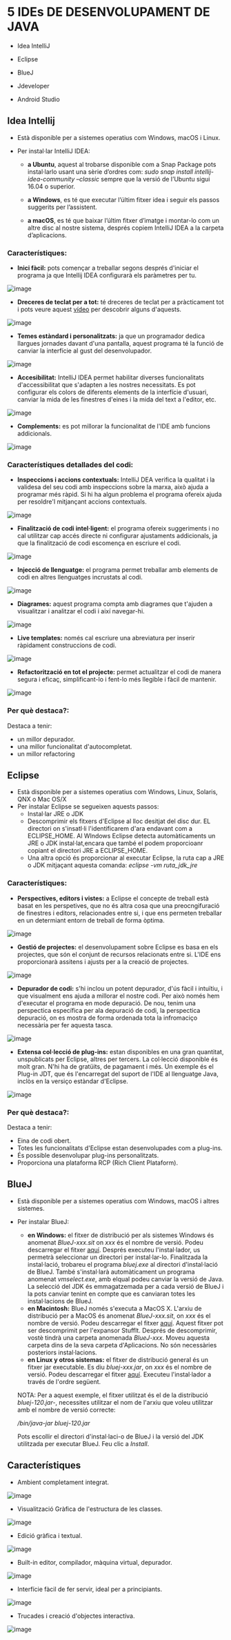 # 5 IDEs DE DESENVOLUPAMENT DE JAVA 

- Idea IntelliJ 

- Eclipse 

- BlueJ 

- Jdeveloper 

- Android Studio 

## Idea Intellij

- Està disponible per a sistemes operatius com Windows, macOS i Linux. 

- Per instal·lar IntelliJ IDEA:


  - **a Ubuntu**, aquest al trobarse disponible com a Snap Package pots instal·larlo usant una sèrie d’ordres com: *sudo snap install intellij-idea-community –classic* sempre que la versió de l’Ubuntu sigui 16.04 o superior.
  
  
  - **a Windows**, es té que executar l’últim fitxer idea i seguir els passos suggerits per l’assistent. 
  
  
  - **a macOS**, es té que baixar l’últim fitxer d’imatge i montar-lo com un altre disc al nostre sistema, després copiem IntelliJ IDEA a la carpeta d’aplicacions.
### Característiques:
- **Inici fàcil:** pots començar a treballar segons després d'iniciar el programa ja que Intellij IDEA configurarà els paràmetres per tu.
      
![image](https://user-images.githubusercontent.com/114908591/201702266-d0accf04-b5cc-4784-864b-1fa4bc213e6a.png)

- **Dreceres de teclat per a tot:** té dreceres de teclat per a pràcticament tot i pots veure aquest [vídeo](https://www.youtube.com/watch?v=QYO5_riePOQ&ab_channel=IntelliJIDEAbyJetBrains) per descobrir alguns d'aquests.

![image](https://user-images.githubusercontent.com/114908591/201712287-ff67ff53-caa5-49a5-9b09-60dcfaca8d83.png)

- **Temes estàndard i personalitzats:** ja que un programador dedica llargues jornades davant d'una pantalla, aquest programa té la funció de canviar la interfície al gust del desenvolupador.

![image](https://user-images.githubusercontent.com/114908591/201714622-0eeff862-dfaa-4132-8d54-4d537eda81d6.png)

- **Accesibilitat:** IntelliJ IDEA permet habilitar diverses funcionalitats d'accessibilitat que s'adapten a les nostres necessitats. Es pot configurar els colors de diferents elements de la interfície d'usuari, canviar la mida de les finestres d'eines i la mida del text a l'editor, etc.

![image](https://user-images.githubusercontent.com/114908591/201717280-25106f47-8cd6-454a-8221-1bc92dac085e.png)

- **Complements:** es pot millorar la funcionalitat de l'IDE amb funcions addicionals.

![image](https://user-images.githubusercontent.com/114908591/201718528-b1676ac8-73ae-4af9-8fdc-7ca7e51bea10.png)

### Característiques detallades del codi:

- **Inspeccions i accions contextuals:** IntelliJ DEA verifica la qualitat i la validesa del seu codi amb inspeccions sobre la marxa, això ajuda a programar més ràpid. Si hi ha algun problema el programa ofereix ajuda per resoldre'l mitjançant accions contextuals.

![image](https://user-images.githubusercontent.com/114908591/201728356-2195fc98-5803-4c58-b386-a202aaa5de96.png)

- **Finalització de codi intel·ligent:** el programa ofereix suggeriments i no cal utilitzar cap accés directe ni configurar ajustaments addicionals, ja que la finalització de codi escomença en escriure el codi.

![image](https://user-images.githubusercontent.com/114908591/201727519-5bbed2fe-de70-44ab-8dfc-6624c877c757.png)

- **Injecció de llenguatge:** el programa permet treballar amb elements de codi en altres llenguatges incrustats al codi.

![image](https://user-images.githubusercontent.com/114908591/201732073-b9288922-e1fa-42c3-932d-fbdc09f9b5ab.png)

- **Diagrames:** aquest programa compta amb diagrames que t'ajuden a visualitzar i analitzar el codi i així navegar-hi.

![image](https://user-images.githubusercontent.com/114908591/201732512-09456509-e4bd-4b73-8164-6b5d969f0692.png)

- **Live templates:** només cal escriure una abreviatura per inserir ràpidament construccions de codi.

![image](https://user-images.githubusercontent.com/114908591/201733115-d09d313b-9db6-43ac-be4b-9f6be36ea92b.png)

- **Refactorització en tot el projecte:** permet actualitzar el codi de manera segura i eficaç, simplificant-lo i fent-lo més llegible i fàcil de mantenir.

![image](https://user-images.githubusercontent.com/114908591/201733757-3e02977b-10d4-452c-af3a-e1373cdeb9f1.png)

### Per què destaca?:

Destaca a tenir:
- un millor depurador.
- una millor funcionalitat d'autocompletat.
- un millor refactoring

## Eclipse

- Està disponible per a sistemes operatius com Windows, Linux, Solaris, QNX o Mac OS/X  
- Per instalar Eclipse se segueixen aquests passos:
  - Instal·lar JRE o JDK
  - Descomprimir els fitxers d'Eclipse al lloc desitjat del disc dur. EL directori on s'insatl·li l'identificarem d'ara endavant com a ECLIPSE_HOME. Al WIndows Eclipse detecta automàticaments un JRE o JDK instal·lat,encara que també el podem proporcioanr copiant el directori JRE a ECLIPSE_HOME. 
  - Una altra opció és proporcionar al executar Eclipse, la ruta cap a JRE o JDK mitjaçant aquesta comanda: *eclipse -vm ruta_jdk_jre*
 
 ### Característiques:
 
- **Perspectives, editors i vistes:** a Eclipse el concepte de treball està basat en les perspetives, que no és altra cosa que una preocngifuració de finestres i editors, relacionades entre si, i que ens permeten treballar en un determiant entorn de treball de forma òptima.

![image](https://user-images.githubusercontent.com/114908591/201921301-b799e7cb-551f-4d27-8f06-74fa3cf8640e.png)

- **Gestió de projectes:** el desenvolupament sobre Eclipse es basa en els projectes, que són el conjunt de recursos relacionats entre si. L'IDE ens proporcionarà assitens i ajusts per a la creació de projectes.

![image](https://user-images.githubusercontent.com/114908591/201922870-767903da-c018-4568-abab-40dd7fd19215.png)

- **Depurador de codi:** s'hi inclou un potent depurador, d'ús fàcil i intuïtiu, i que visualment ens ajuda a millorar el nostre codi. Per això només hem d'executar el programa en mode depuració. De nou, tenim una perspectica específica per ala depuració de codi, la perspectica depuració, on es mostra de forma ordenada tota la infromaciço necessària per fer aquesta tasca.

![image](https://user-images.githubusercontent.com/114908591/201923822-4af55ab8-d7f9-4d14-ba61-2d53381e7058.png)

- **Extensa col·lecció de plug-ins:** estan disponibles en una gran quantitat, unspublicats per Eclipse, altres per tercers. La col·lecció disponible és molt gran. N'hi ha de gratüits, de pagamaent i més. Un exemple és el Plug-in JDT, que és l'encarregat del suport de l'IDE al llenguatge Java, inclòs en la versiço estàndar d'Eclipse.

![image](https://user-images.githubusercontent.com/114908591/201927981-99274a89-d5bc-469a-879a-83cdbff3ef00.png)

### Per què destaca?:

Destaca a tenir:
- Eina de codi obert.
- Totes les funcionalitats d'Eclipse estan desenvolupades com a plug-ins.
- És possible desenvolupar plug-ins personalitzats. 
- Proporciona una plataforma RCP (Rich Client Plataform).

## BlueJ

- Està disponible per a sistemes operatius com Windows, macOS i altres sistemes.
- Per instalar BlueJ:
  - **en Windows:** el fitxer de distribució per als sistemes Windows és anomenat *BlueJ-xxx.sit* on *xxx* és el nombre de versió. Podeu descarregar el fitxer [aquí](https://www.bluej.org/). Després executeu l'instal·lador, us permetrà seleccionar un directori per instal·lar-lo. Finalitzada la instal·lació, trobareu el programa *bluej.exe* al directori d'instal·lació de BlueJ. També s'instal·larà automàticament un programa anomenat *vmselect.exe*, amb elqual podeu canviar la versió de Java. La selecció del JDK és emmagatzemada per a cada versió de BlueJ i la pots canviar tenint en compte que es canviaran totes les instal·lacions de BlueJ.
  - **en Macintosh:** BlueJ només s'executa a MacOS X. L'arxiu de distribució per a MacOS és anomenat *BlueJ-xxx.sit*, on *xxx* és el nombre de versió. Podeu descarregar el fitxer [aquí](https://www.bluej.org/). Aquest fitxer pot ser descomprimit per l'expansor Stufflt. Després de descomprimir, vostè tindrà una carpeta anomenada *BlueJ-xxx*. Moveu aquesta carpeta dins de la seva carpeta d'Aplicacions. No són necessàries posteriors instal·lacions.
  - **en Linux y otros sistemas:** el fitxer de distribució general és un fitxer jar executable. Es diu *bluej-xxx.jar*, on *xxx* és el nombre de versió. Podeu descarregar el fitxer [aquí](https://www.bluej.org/). Executeu l'instal·lador a través de l'ordre següent. 

  NOTA: Per a aquest exemple, el fitxer utilitzat és el de la distribució *bluej-120.jar-*, necessites utilitzar el nom de l'arxiu que voleu utilitzar amb el nombre de versió correcte:
  
  *<jdk-path>/bin/java-jar bluej-120.jar*
    
  Pots escollir el directori d'instal·laci-o de BlueJ i la versió del JDK utilitzada per executar BlueJ. Feu clic a *Install*.
  
## Característiques
  - Ambient completament integrat.
  
  ![image](https://user-images.githubusercontent.com/114908591/202015787-75a31bf0-3571-492f-9480-627e424b67f6.png)
 
  - Visualització Gràfica de l'estructura de les classes.
  
  ![image](https://user-images.githubusercontent.com/114908591/202015450-7bf6ae88-6b46-42e9-bdfe-f45ac25db76b.png)
  
  - Edició gràfica i textual.
  
  ![image](https://user-images.githubusercontent.com/114908591/202017424-d17f3f89-2cdb-4825-8926-12ad1c42aba4.png)
  
  - Built-in editor, compilador, màquina virtual, depurador.
  
  ![image](https://user-images.githubusercontent.com/114908591/202016676-82438f23-3fe9-4fe3-8b3a-f5da2e195bc2.png)
  
  - Interfície fàcil de fer servir, ideal per a principiants.
  
  ![image](https://user-images.githubusercontent.com/114908591/202017229-e38d7247-7a59-47d7-9b6c-2b0513e0aeab.png)
  
  - Trucades i creació d'objectes interactiva.
  
  ![image](https://user-images.githubusercontent.com/114908591/202016913-2ab81ef1-0e28-4d56-9e28-313a97494b01.png)

  
 
